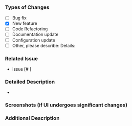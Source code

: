 ### Types of Changes
- [ ] Bug fix
- [x] New feature
- [ ] Code Refactoring
- [ ] Documentation update
- [ ] Configuration update
- [ ] Other, please describe:
      Details:

### Related Issue
- issue [# ]


### Detailed Description
-



### Screenshots (if UI undergoes significant changes)


### Additional Description

